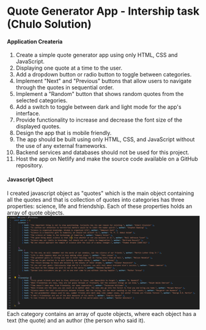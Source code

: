 # Quote Generator App - Intership task (Chulo Solution)


#### Application Createria

1. Create a simple quote generator app using only HTML, CSS and JavaScript.
2. Displaying one quote at a time to the user.
3. Add a dropdown button or radio button to toggle between categories.
4. Implement "Next" and "Previous" buttons that allow users to navigate through the quotes in sequential order.
5. Implement a "Random" button that shows random quotes from the selected categories.
6. Add a switch to toggle between dark and light mode for the app's interface.
7. Provide functionality to increase and decrease the font size of the displayed quotes.
8. Design the app that is mobile friendly.
9. The app should be built using only HTML, CSS, and JavaScript without the use of any external frameworks.
10. Backend services and databases should not be used for this project.
11. Host the app on Netlify and make the source code available on a GitHub repository.

#### Javascript Ojbect
I created javascript object as "quotes" which is the main object containing all the quotes and that is collection of quotes into categories has three properties: science, life and friendship. Each of these properties holds an array of quote objects.
![Alt text](image.png)
Each category contains an array of quote objects, where each object has a text (the quote) and an author (the person who said it).